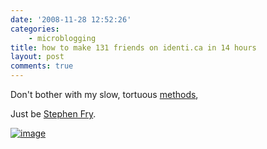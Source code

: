 ```yaml
---
date: '2008-11-28 12:52:26'
categories:
    - microblogging
title: how to make 131 friends on identi.ca in 14 hours
layout: post
comments: true
---
```

Don't bother with my slow, tortuous
[methods](http://www.nbrightside.com/blog/2008/07/16/how-to-make-100-friends-on-identi-ca-in-14-days),

Just be [Stephen Fry](http://identi.ca/stephenfry).

[![image](http://lh4.ggpht.com/_l2uGy1RGCiE/SS_pOC-ctSI/AAAAAAAAA4Q/hdeKLOeB4HQ/s400/Fry.PNG)](http://picasaweb.google.com/lh/photo/8G80yHzMiiIAO_xiua6WTQ)
